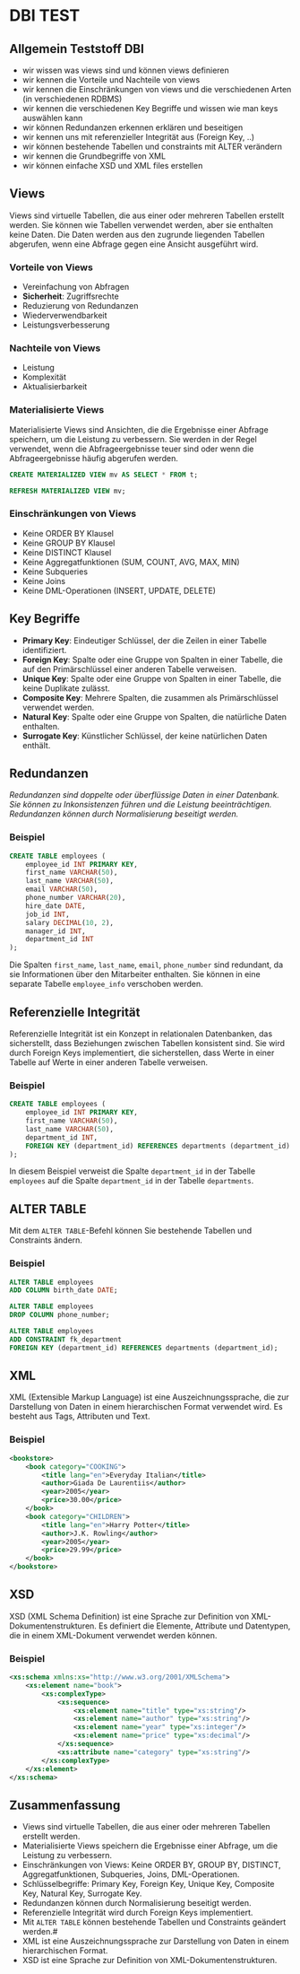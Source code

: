 # DBI TEST

## Allgemein Teststoff DBI

+ wir wissen was views sind und können views definieren
+ wir kennen die Vorteile und Nachteile von views
+ wir kennen die Einschränkungen von views und die verschiedenen Arten (in verschiedenen RDBMS)
+ wir kennen die verschiedenen Key Begriffe und wissen wie man keys auswählen kann
+ wir können Redundanzen erkennen erklären und beseitigen
+ wir kennen uns mit referenzieller Integrität aus (Foreign Key, ..)
+ wir können bestehende Tabellen und constraints mit ALTER verändern
+ wir kennen die Grundbegriffe von XML
+ wir können einfache XSD und XML files erstellen

## Views

Views sind virtuelle Tabellen, die aus einer oder mehreren Tabellen erstellt werden. Sie können wie Tabellen verwendet werden, aber sie enthalten keine Daten. Die Daten werden aus den zugrunde liegenden Tabellen abgerufen, wenn eine Abfrage gegen eine Ansicht ausgeführt wird.

### Vorteile von Views

+ Vereinfachung von Abfragen
+ **Sicherheit**: Zugriffsrechte
+ Reduzierung von Redundanzen
+ Wiederverwendbarkeit
+ Leistungsverbesserung

### Nachteile von Views

+ Leistung
+ Komplexität
+ Aktualisierbarkeit

### Materialisierte Views

Materialisierte Views sind Ansichten, die die Ergebnisse einer Abfrage speichern, um die Leistung zu verbessern. Sie werden in der Regel verwendet, wenn die Abfrageergebnisse teuer sind oder wenn die Abfrageergebnisse häufig abgerufen werden.

```sql
CREATE MATERIALIZED VIEW mv AS SELECT * FROM t;
```

```sql
REFRESH MATERIALIZED VIEW mv;
```

### Einschränkungen von Views

+ Keine ORDER BY Klausel
+ Keine GROUP BY Klausel
+ Keine DISTINCT Klausel
+ Keine Aggregatfunktionen (SUM, COUNT, AVG, MAX, MIN)
+ Keine Subqueries
+ Keine Joins
+ Keine DML-Operationen (INSERT, UPDATE, DELETE)

## Key Begriffe

+ **Primary Key**: Eindeutiger Schlüssel, der die Zeilen in einer Tabelle identifiziert.
+ **Foreign Key**: Spalte oder eine Gruppe von Spalten in einer Tabelle, die auf den Primärschlüssel einer anderen Tabelle verweisen.
+ **Unique Key**: Spalte oder eine Gruppe von Spalten in einer Tabelle, die keine Duplikate zulässt.
+ **Composite Key**: Mehrere Spalten, die zusammen als Primärschlüssel verwendet werden.
+ **Natural Key**: Spalte oder eine Gruppe von Spalten, die natürliche Daten enthalten.
+ **Surrogate Key**: Künstlicher Schlüssel, der keine natürlichen Daten enthält.

## Redundanzen

*Redundanzen sind doppelte oder überflüssige Daten in einer Datenbank. Sie können zu Inkonsistenzen führen und die Leistung beeinträchtigen. Redundanzen können durch Normalisierung beseitigt werden.*

### Beispiel

```sql
CREATE TABLE employees (
    employee_id INT PRIMARY KEY,
    first_name VARCHAR(50),
    last_name VARCHAR(50),
    email VARCHAR(50),
    phone_number VARCHAR(20),
    hire_date DATE,
    job_id INT,
    salary DECIMAL(10, 2),
    manager_id INT,
    department_id INT
);
```

Die Spalten `first_name`, `last_name`, `email`, `phone_number` sind redundant, da sie Informationen über den Mitarbeiter enthalten. Sie können in eine separate Tabelle `employee_info` verschoben werden.

## Referenzielle Integrität

Referenzielle Integrität ist ein Konzept in relationalen Datenbanken, das sicherstellt, dass Beziehungen zwischen Tabellen konsistent sind. Sie wird durch Foreign Keys implementiert, die sicherstellen, dass Werte in einer Tabelle auf Werte in einer anderen Tabelle verweisen.

### Beispiel

```sql
CREATE TABLE employees (
    employee_id INT PRIMARY KEY,
    first_name VARCHAR(50),
    last_name VARCHAR(50),
    department_id INT,
    FOREIGN KEY (department_id) REFERENCES departments (department_id)
);
```

In diesem Beispiel verweist die Spalte `department_id` in der Tabelle `employees` auf die Spalte `department_id` in der Tabelle `departments`.

## ALTER TABLE

Mit dem `ALTER TABLE`-Befehl können Sie bestehende Tabellen und Constraints ändern.

### Beispiel

```sql
ALTER TABLE employees
ADD COLUMN birth_date DATE;
```

```sql
ALTER TABLE employees
DROP COLUMN phone_number;
```

```sql
ALTER TABLE employees
ADD CONSTRAINT fk_department
FOREIGN KEY (department_id) REFERENCES departments (department_id);
```

## XML

XML (Extensible Markup Language) ist eine Auszeichnungssprache, die zur Darstellung von Daten in einem hierarchischen Format verwendet wird. Es besteht aus Tags, Attributen und Text.

### Beispiel

```xml
<bookstore>
    <book category="COOKING">
        <title lang="en">Everyday Italian</title>
        <author>Giada De Laurentiis</author>
        <year>2005</year>
        <price>30.00</price>
    </book>
    <book category="CHILDREN">
        <title lang="en">Harry Potter</title>
        <author>J.K. Rowling</author>
        <year>2005</year>
        <price>29.99</price>
    </book>
</bookstore>
```

## XSD

XSD (XML Schema Definition) ist eine Sprache zur Definition von XML-Dokumentenstrukturen. Es definiert die Elemente, Attribute und Datentypen, die in einem XML-Dokument verwendet werden können.

### Beispiel

```xml
<xs:schema xmlns:xs="http://www.w3.org/2001/XMLSchema">
    <xs:element name="book">
        <xs:complexType>
            <xs:sequence>
                <xs:element name="title" type="xs:string"/>
                <xs:element name="author" type="xs:string"/>
                <xs:element name="year" type="xs:integer"/>
                <xs:element name="price" type="xs:decimal"/>
            </xs:sequence>
            <xs:attribute name="category" type="xs:string"/>
        </xs:complexType>
    </xs:element>
</xs:schema>
```

## Zusammenfassung

+ Views sind virtuelle Tabellen, die aus einer oder mehreren Tabellen erstellt werden.
+ Materialisierte Views speichern die Ergebnisse einer Abfrage, um die Leistung zu verbessern.
+ Einschränkungen von Views: Keine ORDER BY, GROUP BY, DISTINCT, Aggregatfunktionen, Subqueries, Joins, DML-Operationen.
+ Schlüsselbegriffe: Primary Key, Foreign Key, Unique Key, Composite Key, Natural Key, Surrogate Key.
+ Redundanzen können durch Normalisierung beseitigt werden.
+ Referenzielle Integrität wird durch Foreign Keys implementiert.
+ Mit `ALTER TABLE` können bestehende Tabellen und Constraints geändert werden.#
+ XML ist eine Auszeichnungssprache zur Darstellung von Daten in einem hierarchischen Format.
+ XSD ist eine Sprache zur Definition von XML-Dokumentenstrukturen.
